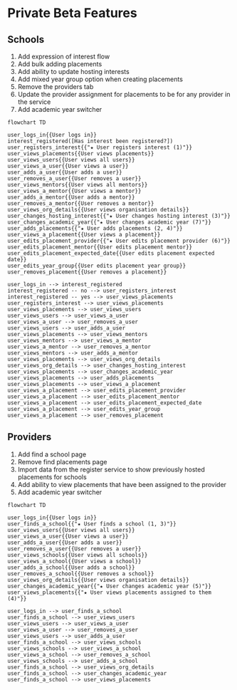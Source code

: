 # Private Beta Features

## Schools

1. Add expression of interest flow
2. Add bulk adding placements
3. Add ability to update hosting interests
4. Add mixed year group option when creating placements
5. Remove the providers tab
6. Update the provider assignment for placements to be for any provider in the service
7. Add academic year switcher

```mermaid
flowchart TD

user_logs_in{{User logs in}}
interest_registered([Has interest been registered?])
user_registers_interest{{"★ User registers interest (1)"}}
user_views_placements{{User views placements}}
user_views_users{{User views all users}}
user_views_a_user{{User views a user}}
user_adds_a_user{{User adds a user}}
user_removes_a_user{{User removes a user}}
user_views_mentors{{User views all mentors}}
user_views_a_mentor{{User views a mentor}}
user_adds_a_mentor{{User adds a mentor}}
user_removes_a_mentor{{User removes a mentor}}
user_views_org_details{{User views organisation details}}
user_changes_hosting_interest{{"★ User changes hosting interest (3)"}}
user_changes_academic_year{{"★ User changes academic year (7)"}}
user_adds_placements{{"★ User adds placements (2, 4)"}}
user_views_a_placement{{User views a placement}}
user_edits_placement_provider{{"★ User edits placement provider (6)"}}
user_edits_placement_mentor{{User edits placement mentor}}
user_edits_placement_expected_date{{User edits placement expected date}}
user_edits_year_group{{User edits placement year group}}
user_removes_placement{{User removes a placement}}

user_logs_in --> interest_registered
interest_registered -- no --> user_registers_interest
interest_registered -- yes --> user_views_placements
user_registers_interest --> user_views_placements
user_views_placements --> user_views_users
user_views_users --> user_views_a_user
user_views_a_user --> user_removes_a_user
user_views_users --> user_adds_a_user
user_views_placements --> user_views_mentors
user_views_mentors --> user_views_a_mentor
user_views_a_mentor --> user_removes_a_mentor
user_views_mentors --> user_adds_a_mentor
user_views_placements --> user_views_org_details
user_views_org_details --> user_changes_hosting_interest
user_views_placements --> user_changes_academic_year
user_views_placements --> user_adds_placements
user_views_placements --> user_views_a_placement
user_views_a_placement --> user_edits_placement_provider
user_views_a_placement --> user_edits_placement_mentor
user_views_a_placement --> user_edits_placement_expected_date
user_views_a_placement --> user_edits_year_group
user_views_a_placement --> user_removes_placement

```


## Providers

1. Add find a school page
2. Remove find placements page
3. Import data from the register service to show previously hosted placements for schools
4. Add ability to view placements that have been assigned to the provider
5. Add academic year switcher

```mermaid
flowchart TD

user_logs_in{{User logs in}}
user_finds_a_school{{"★ User finds a school (1, 3)"}}
user_views_users{{User views all users}}
user_views_a_user{{User views a user}}
user_adds_a_user{{User adds a user}}
user_removes_a_user{{User removes a user}}
user_views_schools{{User views all schools}}
user_views_a_school{{User views a school}}
user_adds_a_school{{User adds a school}}
user_removes_a_school{{User removes a school}}
user_views_org_details{{User views organisation details}}
user_changes_academic_year{{"★ User changes academic year (5)"}}
user_views_placements{{"★ User views placements assigned to them (4)"}}

user_logs_in --> user_finds_a_school
user_finds_a_school --> user_views_users
user_views_users --> user_views_a_user
user_views_a_user --> user_removes_a_user
user_views_users --> user_adds_a_user
user_finds_a_school --> user_views_schools
user_views_schools --> user_views_a_school
user_views_a_school --> user_removes_a_school
user_views_schools --> user_adds_a_school
user_finds_a_school --> user_views_org_details
user_finds_a_school --> user_changes_academic_year
user_finds_a_school --> user_views_placements
```
